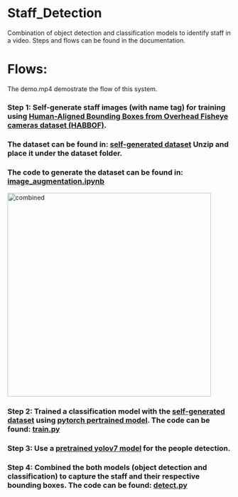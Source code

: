 # Staff_Detection
Combination of object detection and classification models to identify staff in a video.
Steps and flows can be found in the documentation.

# Flows:
The demo.mp4 demostrate the flow of this system.

### Step 1: Self-generate staff images (with name tag) for training using [Human-Aligned Bounding Boxes from Overhead Fisheye cameras dataset (HABBOF)](https://vip.bu.edu/projects/vsns/cossy/datasets/habbof/). 
### The dataset can be found in: [self-generated dataset](https://drive.google.com/file/d/1E0Swr1u6TP0xTS-p3NZ1wfzdCZGlf15k/view?usp=drive_link) Unzip and place it under the dataset folder. 
### The code to generate the dataset can be found in: [image_augmentation.ipynb](https://github.com/GanYihWee/Staff_Detection/blob/main/image_augmentation.ipynb)


<img width="458" alt="combined" src="https://github.com/GanYihWee/Staff_Detection/assets/102400483/c1930487-9292-4dd5-9bf3-fe5c5dabe8c3">


### Step 2: Trained a classification model with the [self-generated dataset](https://drive.google.com/file/d/1E0Swr1u6TP0xTS-p3NZ1wfzdCZGlf15k/view?usp=drive_link) using [pytorch pertrained model](https://drive.google.com/file/d/1cYHbVX6igWY61qPOPv__vduZv8flPD9l/view?usp=drive_link). The code can be found: [train.py](https://github.com/GanYihWee/Staff_Detection/blob/main/train.py)

### Step 3: Use a [pretrained yolov7 model](https://drive.google.com/file/d/1ePMnNw9wbaPAxzMi7ByItbii5MTiH7Da/view?usp=sharing) for the people detection.

### Step 4: Combined the both models (object detection and classification) to capture the staff and their respective bounding boxes. The code can be found: [detect.py](https://github.com/GanYihWee/Staff_Detection/blob/main/detect.py)







